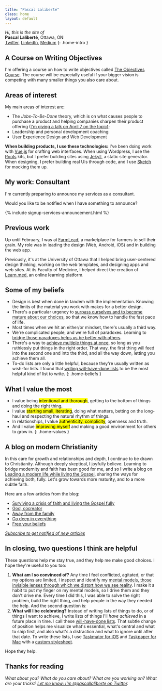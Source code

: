 ```yaml
---
title: "Pascal Laliberté"
class: home
layout: default
---
```


*Hi, this is the site of*  
**Pascal Laliberté**, Ottawa, ON  
[Twitter][twitter], [LinkedIn][linkedin], [Medium][medium]
{: .home-intro }

## A Course on Writing Objectives

I'm offering a course on how to write objectives called [The Objectives Course][course]. The course will be especially useful if your bigger vision is competing with many smaller things you also care about.

[course]: /the-objectives-course/

## Areas of interest

My main areas of interest are:

* The *Jobs-To-Be-Done* theory, which is on what causes people to purchase a product and helping companies sharpen their product offering ([I'm giving a talk on April 7 on the topic][jtbd-presentation]);
* Leadership and personal development coaching
* User Experience Design and Web Development

[jtbd-presentation]: https://www.investottawa.ca/event/get-traction-product-using-jobs-done/

**When building products, I use these technologies:** I've been doing work with [Vue.js][vuejs] for crafting web interfaces. When using Wordpress, I use the [Roots][rootsio] kits, but I prefer building sites using [Jekyll][jekyllrb], a static site generator. When designing, I prefer building real UIs through code, and I use [Sketch][sketchapp] for mocking them up.

[farmlead]: https://farmlead.com/
[learnmed]: https://learn.med.uottawa.ca/
[vuejs]: https://vuejs.org/
[rootsio]: https://roots.io/
[jekyllrb]: https://jekyllrb.com/
[sketchapp]: https://sketchapp.com/

## My work: Consultant

I'm currently preparing to announce my services as a consultant.

Would you like to be notified when I have something to announce?

{% include signup-services-announcement.html %}

## Previous work

Up until February, I was at [FarmLead][farmlead], a marketplace for farmers to sell their grain. My role was in leading the design (Web, Android, iOS) and in building the web app.

Previously, it's at the University of Ottawa that I helped bring user-centered design thinking, working on the web templates, and designing apps and web sites. At its Faculty of Medicine, I helped direct the creation of [Learn.med][learnmed], an online learning platform.

## Some of my beliefs

* Design is best when done in tandem with the implementation. Knowing the limits of the material you work with makes for a better design.
* There's a particular urgency to [surpass ourselves and to become mature about our choices][postheroism], so that we know how to handle the fast pace of life.
* Most times when we hit an either/or mindset, there's usually a third way.
* We're complicated people, and we're full of paradoxes. Learning to [bridge those paradoxes helps us be better with others][bridgeparadoxes].
* There's a way to [achieve multiple things at once][godeepineverything], so long as you ruthlessly put things in the right order. That way, the first thing will feed into the second one and into the third, and all the way down, letting you achieve them all.
* To-do lists are only a little helpful, because they're usually written as wish-for lists. I found that [writing will-have-done lists][willhavedone] to be the most helpful kind of list to write.
{: .home-beliefs }

[postheroism]: https://medium.com/@pascallaliberte/the-urgency-of-post-heroism-11e7d920bf49
[bridgeparadoxes]: http://by.pascallaliberte.me/2014-04-surviving-a-crisis-of-faith/
[godeepineverything]: http://by.pascallaliberte.me/2014-12-go-deep-in-everything/
[willhavedone]: http://by.pascallaliberte.me/2013-12-writing-objectives-you-will-accomplish/

## What I value the most

* I value being <mark>intentional and thorough</mark>, getting to the bottom of things and doing the right thing.
* I value <mark>starting small, iterating</mark>, doing what matters, betting on the long-haul and respecting the natural rhythm of things.
* In relationships, I value <mark>authenticity, complicity</mark>, openness and truth.
* And I value <mark>improving myself</mark> and making a good environment for others to grow in.
{: .home-values }

## A blog on modern Christianity

In this care for growth and relationships and depth, I continue to be drawn to Christianity. Although deeply skeptical, I joyfully believe. Learning to bridge modernity and faith has been good for me, and so I write a blog on [Leading a modern life while living the Gospel][faithblog], sharing the ways for achieving both, fully. Let's grow towards more maturity, and to a more subtle faith.

Here are a few articles from the blog:

* [Surviving a crisis of faith and living the Gospel fully](http://by.pascallaliberte.me/2014-04-surviving-a-crisis-of-faith/)
* [God, cocreator](http://by.pascallaliberte.me/2014-06-god-cocreator/)
* [Away from the family](http://by.pascallaliberte.me/2014-08-away-from-the-family/)
* [Go deep in everything](http://by.pascallaliberte.me/2014-12-go-deep-in-everything/)
* [Free your beliefs](http://by.pascallaliberte.me/2015-04-free-your-beliefs/)

[faithblog]: http://by.pascallaliberte.me/

*[Subscribe to get notified of new articles](http://by.pascallaliberte.me/subscribe-follow/)*

## In closing, two questions I think are helpful

These questions help me stay true, and they help me make good choices. I hope they're useful to you too:

1. **What am I so convinced of?** Any time I feel conflicted, agitated, or that my options are limited, I inspect and identify my [mental models, those invisible lenses through which we distort how we see reality][mentalmodels]. I make it a habit to put my finger on my mental models, so I drive them and they don't drive me. Every time I did this, I was able to solve the right problem, build the right thing, and help people in the way they needed the help. And the second question is:
2. **What will I be celebrating?** Instead of writing lists of things to do, or of things I want to achieve, I write lists of things I'll *have achieved* in a future place in time. I call these [will-have-done lists][havedonelists]. That subtle change of position helps me visualize what's essential, what's central and what to ship first, and also what's a distraction and what to ignore until after that date. To write these lists, I use [Taskmator for iOS][taskmator] and [Taskpaper for Mac][taskpaper] with a [custom stylesheet][theme-notes-first].

Hope they help.

[mentalmodels]: http://by.pascallaliberte.me/2014-01-intro-to-mental-models/
[havedonelists]: http://by.pascallaliberte.me/2013-12-writing-objectives-you-will-accomplish/

[taskmator]: https://itunes.apple.com/ca/app/taskmator-taskpaper-client/id806250172?mt=8
[taskpaper]: https://www.taskpaper.com
[theme-notes-first]: https://github.com/pascallaliberte/theme-notes-first

## Thanks for reading

*What about you? What do you care about? What are you working on? What are your tricks? [Let me know: I'm @pascallaliberte on Twitter][twitter].*

[twitter]: https://twitter.com/pascallaliberte
[linkedin]: https://www.linkedin.com/in/pascallaliberte/
[medium]: https://medium.com/@pascallaliberte
